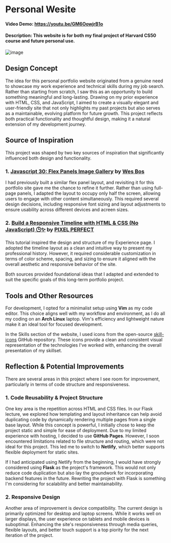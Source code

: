# Personal Wesite
#### Video Demo: https://youtu.be/GM6OowjrB1o
#### Description: This website is for both my final project of Harvard CS50 course and future personal use.
![image](https://github.com/faitinchan/Personal_Website/blob/main/personal_website.png)
## Design Concept
The idea for this personal portfolio website originated from a genuine need to showcase my work experience and technical skills during my job search. Rather than starting from scratch, I saw this as an opportunity to build something meaningful and long-lasting. Drawing on my prior experience with HTML, CSS, and JavaScript, I aimed to create a visually elegant and user-friendly site that not only highlights my past projects but also serves as a maintainable, evolving platform for future growth. This project reflects both practical functionality and thoughtful design, making it a natural extension of my development journey.
## Source of Inspiration
This project was shaped by two key sources of inspiration that significantly influenced both design and functionality.
### 1. [Javascript 30: Flex Panels Image Gallery](https://javascript30.com/) by [Wes Bos](https://x.com/intent/follow?original_referer=https%3A%2F%2Fjavascript30.com%2F&ref_src=twsrc%5Etfw%7Ctwcamp%5Ebuttonembed%7Ctwterm%5Efollow%7Ctwgr%5Ewesbos&screen_name=wesbos)

I had previously built a similar flex panel layout, and revisiting it for this portfolio site gave me the chance to refine it further. Rather than using full-page panels, I adapted the layout to occupy only half the screen, allowing users to engage with other content simultaneously. This required several design decisions, including responsive font sizing and layout adjustments to ensure usability across different devices and acreen sizes.
### 2. [Build a Responsive Timeline with HTML & CSS (No JavaScript) 🕒✨](https://www.youtube.com/watch?v=NVg5g8-gP8M&ab_channel=PIXELPERFECT) by [PIXEL PERFECT](https://www.youtube.com/@PixelPerfectLabs)

This tutorial inspired the design and structure of my Experience page. I adopted the timeline layout as a clean and intuitive way to present my professional history. However, it required considerable customization in terms of color scheme, spacing, and sizing to ensure it aligned with the overall aesthetic and responsive behavior of the site.

Both sources provided foundational ideas that I adapted and extended to suit the specific goals of this long-term portfolio project.
## Tools and Other Resources
For development, I opted for a minimalist setup using **Vim** as my code editor. This choice aligns well with my workflow and environment, as I do all my coding on an **Arch Linux** laptop. Vim's efficiency and lightweight nature make it an ideal tool for focused development.

In the Skills section of the website, I used icons from the open-source [skill-icons](https://github.com/tandpfun/skill-icons) GitHub repository. These icons provide a clean and consistent visual representation of the technologies I've worked with, enhancing the overall presentation of my skillset.
## Reflection & Potential Improvements
There are several areas in this project where I see room for improvement, particularly in terms of code structure and responsiveness.
### 1. Code Reusability & Project Structure
One key area is the repetition across HTML and CSS files. In our Flask lecture, we explored how templating and layout inheritance can help avoid duplicating code by dynamically rendering multiple pages from a single base layout. While this concept is powerful, I initially chose to keep the project static and simple for ease of deployment. Due to my limited experience with hosting, I decided to use **GitHub Pages**. However, I soon encountered limitations related to file structure and routing, which were not ideal for this project. This led me to switch to **Netlify**, which better supports flexible deployment for static sites.

If I had anticipated using Netlify from the beginning, I would have strongly considered using **Flask** as the project's framework. This would not only reduce code duplication but also lay the groundwork for incorporating backend features in the future. Rewriting the project with Flask is something I'm considering for scalability and better maintainability.

### 2. Responsive Design
Another area of improvement is device compatibility. The current design is primarily optimized for desktop and laptop screens. While it works well on larger displays, the user experience on tablets and mobile devices is suboptimal. Enhancing the site's responsiveness through media queries, flexible layouts, and better touch support is a top piority for the next iteration of the project.
